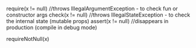 
require(x != null)  //throws IllegalArgumentException - to check fun or constructor args
check(x != null)   //throws IllegalStateException - to check the internal state (mutable props)
assert(x != null)  //disappears in production (compile in debug mode)

requireNotNull(x)